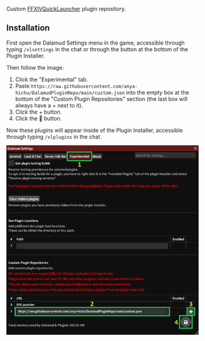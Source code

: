 Custom [FFXIVQuickLauncher](https://github.com/goaaats/FFXIVQuickLauncher) plugin repository.

## Installation

First open the Dalamud Settings menu in the game, accessible through typing `/xlsettings` in the chat or through the button at the bottom of the Plugin Installer.

Then follow the image:
1. Click the "Experimental" tab.
2. Paste `https://raw.githubusercontent.com/anya-hichu/DalamudPluginRepo/main/custom.json` into the empty box at the bottom of the "Custom Plugin Repositories" section (the last box will always have a + next to it).
3. Click the + button.
4. Click the 💾 button.

Now these plugins will appear inside of the Plugin Installer, accessible through typing `/xlplugins` in the chat.

![Instructions to add custom repo](https://github.com/anya-hichu/DalamudPluginRepo/raw/main/custom.png)
